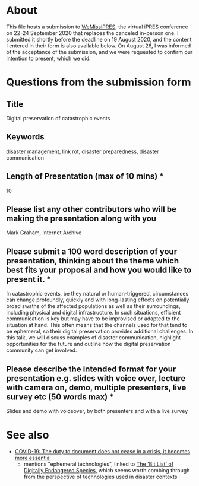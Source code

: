 # About

This file hosts a submission to [WeMissiPRES](https://www.dpconline.org/events/wemissipres), the virtual iPRES conference on 22-24 September 2020 that replaces the canceled in-person one. I submitted it shortly before the deadline on 19 August 2020, and the content I entered in their form is also available below. On August 26, I was informed of the acceptance of the submission, and we were requested to confirm our intention to present, which we did.

# Questions from the submission form

## Title

Digital preservation of catastrophic events


## Keywords
disaster management, link rot, disaster preparedness, disaster communication

## Length of Presentation (max of 10 mins) *

10

## Please list any other contributors who will be making the presentation along with you

Mark Graham, Internet Archive

## Please submit a 100 word description of your presentation, thinking about the theme which best fits your proposal and how you would like to present it. *

In catastrophic events, be they natural or human-triggered, circumstances can change profoundly, quickly and with long-lasting effects on potentially broad swaths of the affected populations as well as their surroundings, including physical and digital infrastructure. In such situations, efficient communication is key but may have to be improvised or adapted to the situation at hand. This often means that the channels used for that tend to be ephemeral, so their digital preservation provides additional challenges. In this talk, we will discuss examples of disaster communication, highlight opportunities for the future and outline how the digital preservation community can get involved.

## Please describe the intended format for your presentation e.g. slides with voice over, lecture with camera on, demo, multiple presenters, live survey etc (50 words max) *

Slides and demo with voiceover, by both presenters and with a live survey

# See also

* [COVID-19: The duty to document does not cease in a crisis, it becomes more essential](https://www.dpconline.org/news/the-duty-to-document-covid)
  - mentions "ephemeral technologies", linked to [The 'Bit List' of Digitally Endangered Species](https://www.dpconline.org/digipres/champion-digital-preservation/bit-list), which seems worth combing through from the perspective of technologies used in disaster contexts
